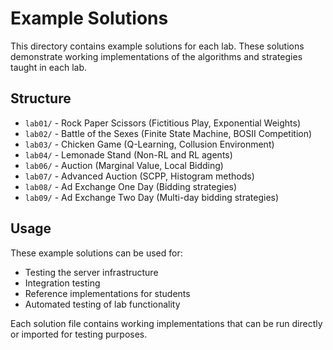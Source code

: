# Example Solutions

This directory contains example solutions for each lab. These solutions demonstrate working implementations of the algorithms and strategies taught in each lab.

## Structure

- `lab01/` - Rock Paper Scissors (Fictitious Play, Exponential Weights)
- `lab02/` - Battle of the Sexes (Finite State Machine, BOSII Competition)
- `lab03/` - Chicken Game (Q-Learning, Collusion Environment)
- `lab04/` - Lemonade Stand (Non-RL and RL agents)
- `lab06/` - Auction (Marginal Value, Local Bidding)
- `lab07/` - Advanced Auction (SCPP, Histogram methods)
- `lab08/` - Ad Exchange One Day (Bidding strategies)
- `lab09/` - Ad Exchange Two Day (Multi-day bidding strategies)

## Usage

These example solutions can be used for:
- Testing the server infrastructure
- Integration testing
- Reference implementations for students
- Automated testing of lab functionality

Each solution file contains working implementations that can be run directly or imported for testing purposes. 